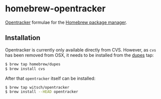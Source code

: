 homebrew-opentracker
====================

[Opentracker](http://erdgeist.org/arts/software/opentracker/) formulae for the [Homebrew package manager](http://brew.sh).

Installation
------------

Opentracker is currently only available directly from CVS.  However, as `cvs` has been removed from OSX, it
needs to be installed from the [dupes](https://github.com/Homebrew/homebrew-dupes) tap:
```sh
$ brew tap homebrew/dupes
$ brew install cvs
```

After that `opentracker` itself can be installed:
```sh
$ brew tap witsch/opentracker
$ brew install --HEAD opentracker
```
